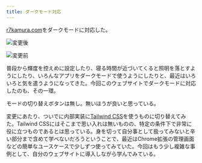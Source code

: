 ```yaml
---
title: ダークモード対応
---
```

[r7kamura.com](https://r7kamura.com/)をダークモードに対応した。

![](https://lh5.googleusercontent.com/hGhrEqLYQWbqMbXLm_huQTYCkLjGYPNu2nXz2alApCCLfkNDsRf6Lt2CbEAtvlhNIoxeh-t-iYIs47EU3vUzwJmW9lS1XdBjCJ-3S8OomQIp9101n4bxVA4diyeU7NTl0n7BUzBjo_6DcQaq-DPj8Q "変更後")

![](https://lh4.googleusercontent.com/fs6LwmgSpjkIhN8sbnCi6xvqdfvfsV19W0OlNPqgoGiwEqEYQGQG_GZjev-z209lznwTwEbPbATfG7XyiKiBANL4D2uBMGy-e020bFLtdvSYUz3X8qk7W_03_P1lD7JSXHg3W_QVHrXuMqN3_iNy_Q "変更前")

普段から輝度を控えめに設定したり、寝る時間が近づいてくると照明を落とすようにしたり、いろんなアプリをダークモードで使うようにしたりと、最近はいろいろと気を遣うようになってきた。今回このウェブサイトでダークモードに対応したのも、その一環。

モードの切り替えボタンは無し。無いほうが良いと思っている。

変更にあたり、ついでに内部実装に[Tailwind CSS](https://tailwindcss.com/)を使うものに切り替えてみた。Tailwind CSSにはそこまで思い入れは無いものの、特定の条件下で非常に役に立つものであるとは思っている。身を切って自分事として扱ってみないと辛い部分まで含めて学べないだろうということで、最近はChrome拡張の管理画面などの簡単なユースケースで少しずつ使ってみていた。今回はもう少し複雑な事例として、自分のウェブサイトに導入しながら学んでみている。

